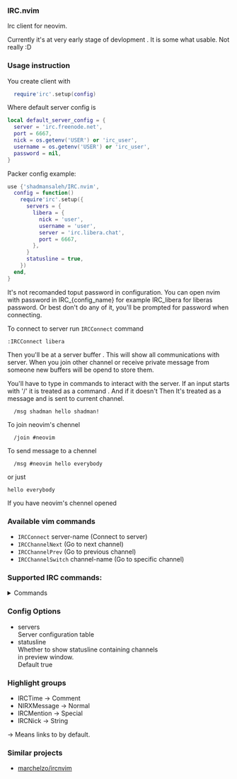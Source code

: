 ### IRC.nvim

Irc client for neovim.

Currently it's at very early stage of devlopment . It is some
what usable. Not really :D

### Usage instruction

You create client with

```lua
  require'irc'.setup(config)
```

Where default server config is
```lua
local default_server_config = {
  server = 'irc.freenode.net',
  port = 6667,
  nick = os.getenv('USER') or 'irc_user',
  username = os.getenv('USER') or 'irc_user',
  password = nil,
}
```

Packer config example:
```lua
use {'shadmansaleh/IRC.nvim', 
  config = function()
    require'irc'.setup({
      servers = {
        libera = {
          nick = 'user',
          username = 'user',
          server = 'irc.libera.chat',
          port = 6667,
        },
      }
      statusline = true,
    })
  end,
}
```

It's not recomanded toput password in configuration. You can open nvim
with password in IRC_{config_name} for example IRC_libera for
liberas password.  Or best don't do any of it, you'll be prompted for
password when connecting.

To connect to server run `IRCConnect` command

```vim
:IRCConnect libera
```

Then you'll be at a server buffer . This will show all communications
with server. When you join other channel or receive private message
from someone new buffers will be opend to store them.

You'll have to type in commands to interact with the server.  If
an input starts with '/' it is treated as a command . And if it
doesn't Then It's treated as a message and is sent to current
channel.
```
  /msg shadman hello shadman!
```

To join neovim's chennel 
```
  /join #neovim
```

To send message to a chennel
```
  /msg #neovim hello everybody
```
or just
```
hello everybody
```
If you have neovim's chennel opened

### Available vim commands
- `IRCConnect` server-name (Connect to server)
- `IRCChannelNext` (Go to next channel)
- `IRCChannelPrev` (Go to previous channel)
- `IRCChannelSwitch` channel-name (Go to specific channel)

### Supported IRC commands:
<details>
<summary>Commands</summary>

- admin
- away
- connect
- die
- info
- invite
- ison
- join aliased j
- kick
- kill
- links
- list
- lusers
- mode
- motd
- msg  aliased m
- names
- nick
- notice
- oper
- part aliased p
- quit
- raw
- rehash
- restart
- servlist
- stats
- squery
- squit
- summon
- time
- topic
- trace
- userhost
- users
- version
- wallops
- who
- whois
- whowas

</details>


### Config Options
- servers\
  Server configuration table
- statusline\
  Whether to show statusline containing channels\
  in preview window.\
  Default true

### Highlight groups
- IRCTime -> Comment
- NIRXMessage -> Normal
- IRCMention -> Special
- IRCNick -> String

-> Means links to by default.

### Similar projects
- [marchelzo/ircnvim](https://github.com/marchelzo/ircnvim)
